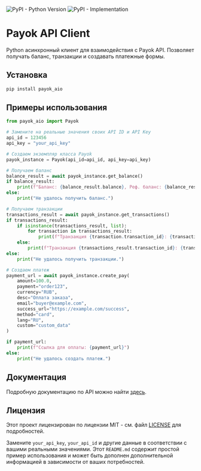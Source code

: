 ![PyPI - Python Version](https://img.shields.io/pypi/pyversions/payok-aio)
![PyPI - Implementation](https://img.shields.io/pypi/implementation/payok_aio)

# Payok API Client

Python асинхронный клиент для взаимодействия с Payok API. Позволяет получать баланс, транзакции и создавать платежные формы.

## Установка

```bash
pip install payok_aio
```

## Примеры использования

```python
from payok_aio import Payok

# Замените на реальные значения своих API ID и API Key
api_id = 123456
api_key = "your_api_key"

# Создаем экземпляр класса Payok
payok_instance = Payok(api_id=api_id, api_key=api_key)

# Получаем баланс
balance_result = await payok_instance.get_balance()
if balance_result:
    print(f"Баланс: {balance_result.balance}, Реф. баланс: {balance_result.ref_balance}")
else:
    print("Не удалось получить баланс.")

# Получаем транзакции
transactions_result = await payok_instance.get_transactions()
if transactions_result:
    if isinstance(transactions_result, list):
        for transaction in transactions_result:
            print(f"Транзакция {transaction.transaction_id}: {transaction.amount} {transaction.currency}")
    else:
        print(f"Транзакция {transactions_result.transaction_id}: {transactions_result.amount} {transactions_result.currency}")
else:
    print("Не удалось получить транзакции.")

# Создаем платеж
payment_url = await payok_instance.create_pay(
    amount=100.0,
    payment="order123",
    currency="RUB",
    desc="Оплата заказа",
    email="buyer@example.com",
    success_url="https://example.com/success",
    method="card",
    lang="RU",
    custom="custom_data"
)

if payment_url:
    print(f"Ссылка для оплаты: {payment_url}")
else:
    print("Не удалось создать платеж.")
```

## Документация

Подробную документацию по API можно найти [здесь](https://payok.io/cabinet/documentation/doc_main.php).

## Лицензия

Этот проект лицензирован по лицензии MIT - см. файл [LICENSE](LICENSE) для подробностей.

Замените `your_api_key`, `your_api_id` и другие данные в соответствии с вашими реальными значениями. Этот `README.md` содержит простой пример использования и может быть дополнен дополнительной информацией в зависимости от ваших потребностей.